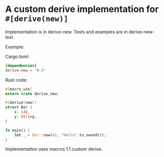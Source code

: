 # A custom derive implementation for `#[derive(new)]`

Implementation is in derive-new. Tests and examples are in derive-new-test.

Example:

Cargo.toml:

```toml
[dependencies]
derive-new = "0.3"
```

Rust code:

```rust
#[macro_use]
extern crate derive_new;

#[derive(new)]
struct Bar {
    x: i32,
    y: String,
}

fn main() {
    let _ = Bar::new(42, "Hello".to_owned());
}
```

Implementation uses macros 1.1 custom derive.
